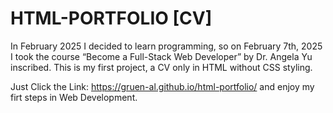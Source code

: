 # HTML-PORTFOLIO [CV]

In February 2025 I decided to learn programming, so on February 7th, 2025 I took the course “Become a Full-Stack Web Developer” by Dr. Angela Yu inscribed. This is my first project, a CV only in HTML without CSS styling.

Just Click the Link: https://gruen-al.github.io/html-portfolio/ and enjoy my firt steps in Web Development.
